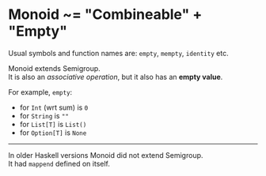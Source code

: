 
# Monoid ~= "Combineable" + "Empty"

Usual symbols and function names are: `empty`, `mempty`, `identity` etc.


Monoid extends Semigroup.  
It is also an *associative operation*, but it also has an **empty value**.

For example, `empty`:
- for `Int` (wrt sum) is `0`
- for `String` is `""`
- for `List[T]` is `List()`
- for `Option[T]` is `None`


--- 
In older Haskell versions Monoid did not extend Semigroup.  
It had `mappend` defined on itself.

